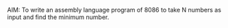 AIM: To write an assembly language program of 8086 to take N numbers as input and find the minimum number.
